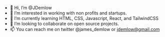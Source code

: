 - 👋 Hi, I’m @JDemlow
- 👀 I’m interested in working with non profits and startups.
- 🌱 I’m currently learning HTML, CSS, Javascript, React, and TailwindCSS
- 💞️ I’m looking to collaborate on open source projects.
- 📫 You can reach me on twitter @james_demlow or jdemlow@gmail.com

<!---
JDemlow/JDemlow is a ✨ special ✨ repository because its `README.md` (this file) appears on your GitHub profile.
You can click the Preview link to take a look at your changes.
--->
